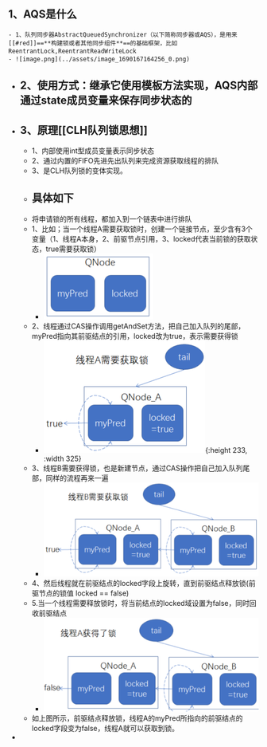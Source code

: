 ## 1、AQS是什么
	- 1、队列同步器AbstractQueuedSynchronizer（以下简称同步器或AQS），是用来[[#red]]==**构建锁或者其他同步组件**==的基础框架，比如ReentrantLock,ReentrantReadWriteLock
	- ![image.png](../assets/image_1690167164256_0.png)
- ## 2、使用方式：继承它使用模板方法实现，AQS内部通过state成员变量来保存同步状态的
- ## 3、原理[[CLH队列锁思想]]
	- 1、内部使用int型成员变量表示同步状态
	- 2、通过内置的FIFO先进先出队列来完成资源获取线程的排队
	- 3、是CLH队列锁的变体实现。
	- ## 具体如下
	- 将申请锁的所有线程，都加入到一个链表中进行排队
	- 1、比如；当一个线程A需要获取锁时，创建一个链接节点，至少含有3个变量（1、线程A本身，2、前驱节点引用，3、locked代表当前锁的获取状态，true需要获取锁）
		- ![image.png](../assets/image_1690119577121_0.png)
	- 2、线程通过CAS操作调用getAndSet方法，把自己加入队列的尾部，myPred指向其前驱结点的引用，locked改为true，表示需要获得锁
		- ![image.png](../assets/image_1690119660167_0.png){:height 233, :width 325}
	- 3、线程B需要获得锁，也是新建节点，通过CAS操作把自己加入队列尾部，同样的流程再来一遍
		- ![image.png](../assets/image_1690119674009_0.png)
	- 4、然后线程就在前驱结点的locked字段上旋转，直到前驱结点释放锁(前驱节点的锁值 locked == false)
	- 5.当一个线程需要释放锁时，将当前结点的locked域设置为false，同时回收前驱结点
		- ![image.png](../assets/image_1690119693568_0.png)
	- 如上图所示，前驱结点释放锁，线程A的myPred所指向的前驱结点的locked字段变为false，线程A就可以获取到锁。
-